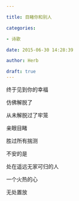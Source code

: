 ```yaml
---

title: 目睹你和别人

categories:

- 诗歌

date: 2015-06-30 14:28:39

author: Herb

draft: true
---
```


终于见到你的幸福

仿佛解脱了

从未解脱过了牢笼

亲眼目睹

胜过所有揣测

不安的是

处在遥远无家可归的人

一个火热的心

无处置放